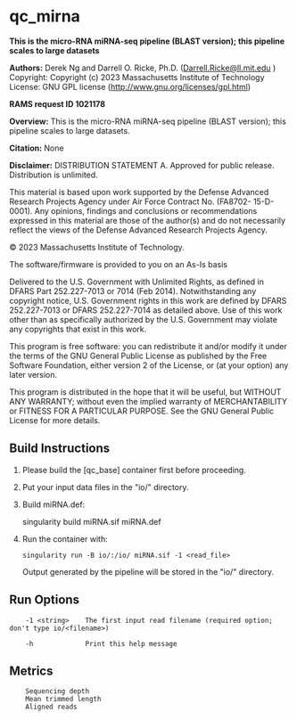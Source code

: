 # qc_mirna

**This is the micro-RNA miRNA-seq pipeline (BLAST version); this pipeline scales to large datasets**

**Authors:** Derek Ng and Darrell O. Ricke, Ph.D.  (Darrell.Ricke@ll.mit.edu )
  Copyright:  Copyright (c) 2023 Massachusetts Institute of Technology 
  License:    GNU GPL license (http://www.gnu.org/licenses/gpl.html)  

**RAMS request ID 1021178**

**Overview:**
This is the micro-RNA miRNA-seq pipeline (BLAST version); this pipeline scales to large datasets.

**Citation:** None

**Disclaimer:**
DISTRIBUTION STATEMENT A. Approved for public release. Distribution is unlimited.

This material is based upon work supported by the Defense Advanced Research 
Projects Agency under Air Force Contract No. (FA8702- 15-D-0001). Any opinions, 
findings and conclusions or recommendations expressed in this material are 
those of the author(s) and do not necessarily reflect the views of the 
Defense Advanced Research Projects Agency.

© 2023 Massachusetts Institute of Technology.

The software/firmware is provided to you on an As-Is basis

Delivered to the U.S. Government with Unlimited Rights, as defined in DFARS
Part 252.227-7013 or 7014 (Feb 2014). Notwithstanding any copyright notice,
U.S. Government rights in this work are defined by DFARS 252.227-7013 or
DFARS 252.227-7014 as detailed above. Use of this work other than as specifically
authorized by the U.S. Government may violate any copyrights that exist in this work.

This program is free software: you can redistribute it and/or modify
it under the terms of the GNU General Public License as published by
the Free Software Foundation, either version 2 of the License, or
(at your option) any later version.

This program is distributed in the hope that it will be useful,
but WITHOUT ANY WARRANTY; without even the implied warranty of
MERCHANTABILITY or FITNESS FOR A PARTICULAR PURPOSE.  See the
GNU General Public License for more details.


## Build Instructions

1) Please build the [qc_base] container first before proceeding.

2) Put your input data files in the "io/" directory.

3) Build miRNA.def: 

    singularity build miRNA.sif miRNA.def

4) Run the container with:
    ```
    singularity run -B io/:/io/ miRNA.sif -1 <read_file>
    ```
   Output generated by the pipeline will be stored in the "io/" directory.

## Run Options

	    -1 <string>    The first input read filename (required option; don't type io/<filename>)

	    -h             Print this help message

## Metrics
```
    Sequencing depth
    Mean trimmed length
    Aligned reads
```
